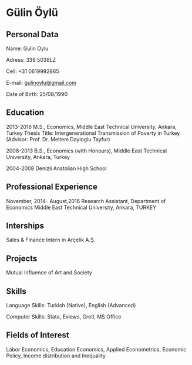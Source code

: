 Gülin Öylü
==========


Personal Data
-------------

Name:            Gulin Oylu 

Adress:          339
                 5038LZ
                 
Cell:            +31 0619982865

E-mail:          gulinoylu@gmail.com

Date of Birth:   25/08/1990



Education
---------

2013-2016       M.S., Economics, Middle East Technical University, Ankara, Turkey
                Thesis Title: Intergenerational Transmission of Poverty in Turkey (Advisor:  Prof. Dr. Meltem Dayioglu Tayfur) 

2008-2013       B.S., Economics (with Honours), Middle East Technical University, Ankara, Turkey

2004-2008       Denizli Anatolian High School 



Professional Experience
-----------------------

November, 2014- August,2016				 Research Assistant, Department of Economics 
                                   Middle East Technical University, Ankara, TURKEY

Interships
----------
Sales & Finance Intern in Arçelik A.Ş.  


Projects 
--------
Mutual Influence of Art and Society 



Skills
--------
Language Skills:  Turkish (Native), English (Advanced)


Computer Skills:   Stata, Eviews, Gretl, MS Office



Fields of Interest
-----------------
Labor Economics, Education Economics, Applied Econometrics, Economic Policy, Income distribution and Inequality

